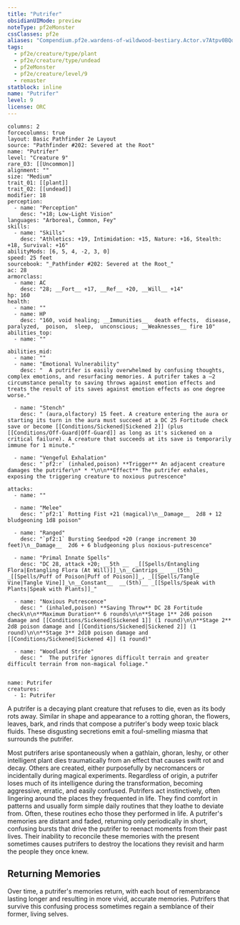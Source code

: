 ```yaml
---
title: "Putrifer"
obsidianUIMode: preview
noteType: pf2eMonster
cssClasses: pf2e
aliases: "Compendium.pf2e.wardens-of-wildwood-bestiary.Actor.v7Atpv0BQql0XB7W" 
tags:
  - pf2e/creature/type/plant
  - pf2e/creature/type/undead
  - pf2eMonster
  - pf2e/creature/level/9
  - remaster
statblock: inline
name: "Putrifer"
level: 9
license: ORC
---
```


```statblock
columns: 2
forcecolumns: true
layout: Basic Pathfinder 2e Layout
source: "Pathfinder #202: Severed at the Root"
name: "Putrifer"
level: "Creature 9"
rare_03: [[Uncommon]]
alignment: ""
size: "Medium"
trait_01: [[plant]]
trait_02: [[undead]]
modifier: 18
perception:
  - name: "Perception"
    desc: "+18; Low-Light Vision"
languages: "Arboreal, Common, Fey"
skills:
  - name: "Skills"
    desc: "Athletics: +19, Intimidation: +15, Nature: +16, Stealth: +18, Survival: +16"
abilityMods: [6, 5, 4, -2, 3, 0]
speed: 25 feet
sourcebook: "_Pathfinder #202: Severed at the Root_"
ac: 28
armorclass:
  - name: AC
    desc: "28; __Fort__ +17, __Ref__ +20, __Will__ +14"
hp: 160
health:
  - name: ""
  - name: HP
    desc: "160, void healing; __Immunities__  death effects,  disease,  paralyzed,  poison,  sleep,  unconscious; __Weaknesses__ fire 10"
abilities_top:
  - name: ""

abilities_mid:
  - name: ""
  - name: "Emotional Vulnerability"
    desc: "  A putrifer is easily overwhelmed by confusing thoughts, complex emotions, and resurfacing memories. A putrifer takes a –2 circumstance penalty to saving throws against emotion effects and treats the result of its saves against emotion effects as one degree worse."

  - name: "Stench"
    desc: " (aura,olfactory) 15 feet. A creature entering the aura or starting its turn in the aura must succeed at a DC 25 Fortitude check save or become [[Conditions/Sickened|Sickened 2]] (plus [[Conditions/Off-Guard|Off-Guard]] as long as it's sickened on a critical failure). A creature that succeeds at its save is temporarily immune for 1 minute."

  - name: "Vengeful Exhalation"
    desc: "`pf2:r` (inhaled,poison) **Trigger** An adjacent creature damages the putrifer\n* * *\n\n**Effect** The putrifer exhales, exposing the triggering creature to noxious putrescence"

attacks:
  - name: ""

  - name: "Melee"
    desc: "`pf2:1` Rotting Fist +21 (magical)\n__Damage__  2d8 + 12 bludgeoning 1d8 poison"

  - name: "Ranged"
    desc: "`pf2:1` Bursting Seedpod +20 (range increment 30 feet)\n__Damage__  2d6 + 6 bludgeoning plus noxious-putrescence"

  - name: "Primal Innate Spells"
    desc: "DC 28, attack +20; __5th __  _[[Spells/Entangling Flora|Entangling Flora (At Will)]]_\n__Cantrips__  __(5th)__ _[[Spells/Puff of Poison|Puff of Poison]]_, _[[Spells/Tangle Vine|Tangle Vine]]_\n__Constant__  __(5th)__ _[[Spells/Speak with Plants|Speak with Plants]]_"

  - name: "Noxious Putrescence"
    desc: " (inhaled,poison) **Saving Throw** DC 28 Fortitude check\n\n**Maximum Duration** 6 rounds\n\n**Stage 1** 2d6 poison damage and [[Conditions/Sickened|Sickened 1]] (1 round)\n\n**Stage 2** 2d8 poison damage and [[Conditions/Sickened|Sickened 2]] (1 round)\n\n**Stage 3** 2d10 poison damage and [[Conditions/Sickened|Sickened 4]] (1 round)"

  - name: "Woodland Stride"
    desc: "  The putrifer ignores difficult terrain and greater difficult terrain from non-magical foliage."
 
```

```encounter-table
name: Putrifer
creatures:
  - 1: Putrifer
```



A putrifer is a decaying plant creature that refuses to die, even as its body rots away. Similar in shape and appearance to a rotting ghoran, the flowers, leaves, bark, and rinds that compose a putrifer's body weep toxic black fluids. These disgusting secretions emit a foul-smelling miasma that surrounds the putrifer.

Most putrifers arise spontaneously when a gathlain, ghoran, leshy, or other intelligent plant dies traumatically from an effect that causes swift rot and decay. Others are created, either purposefully by necromancers or incidentally during magical experiments. Regardless of origin, a putrifer loses much of its intelligence during the transformation, becoming aggressive, erratic, and easily confused. Putrifers act instinctively, often lingering around the places they frequented in life. They find comfort in patterns and usually form simple daily routines that they loathe to deviate from. Often, these routines echo those they performed in life. A putrifer's memories are distant and faded, returning only periodically in short, confusing bursts that drive the putrifer to reenact moments from their past lives. Their inability to reconcile these memories with the present sometimes causes putrifers to destroy the locations they revisit and harm the people they once knew.

## Returning Memories

Over time, a putrifer's memories return, with each bout of remembrance lasting longer and resulting in more vivid, accurate memories. Putrifers that survive this confusing process sometimes regain a semblance of their former, living selves.
